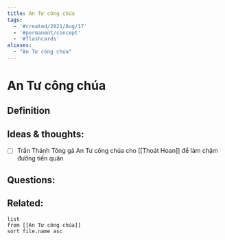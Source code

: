 ```yaml
---
title: An Tư công chúa
tags:
  - '#created/2021/Aug/17'
  - '#permanent/concept'
  - '#flashcards'
aliases: 
  - "An Tư công chúa"
---
```

# An Tư công chúa

## Definition


## Ideas & thoughts:
- [ ] Trần Thánh Tông gả An Tư công chúa cho [[Thoát Hoan]] để làm chậm đường tiến quân

## Questions:


## Related:
```dataview
list
from [[An Tư công chúa]]
sort file.name asc
```